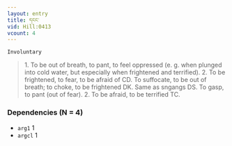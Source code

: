 ```yaml
---
layout: entry
title: དངང་
vid: Hill:0413
vcount: 4
---
```

`Involuntary` 
> 1\.
 To be out of breath, to pant, to feel oppressed (e\.
g\.
 when plunged into cold water, but especially when frightened and terrified)\.
 2\.
 To be frightened, to fear, to be afraid of CD\.
 To suffocate, to be out of breath; to choke, to be frightened DK\.
 Same as sngangs DS\.
 To gasp, to pant (out of fear)\.
 2\.
 To be afraid, to be terrified TC\.

### Dependencies (N = 4)
* `arg1` 1
* `argcl` 1


